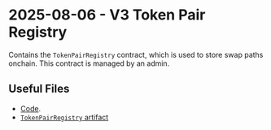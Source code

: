 # 2025-08-06 - V3 Token Pair Registry

Contains the `TokenPairRegistry` contract, which is used to store swap paths onchain.
This contract is managed by an admin.

## Useful Files

- [Code](https://github.com/balancer/balancer-v3-monorepo/commit/e04c46896ffd639ac0e4c3c091bae8743bee1f1d).
- [`TokenPairRegistry` artifact](./artifact/TokenPairRegistry.json)